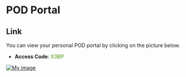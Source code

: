 # POD Portal

## Link
You can view your personal POD portal by clicking on the picture below.

- **Access Code**: <span style='color:#479608'>X3BP</span>

<a href="https://portal.flightschool.aviatrixlab.com/" target="_blank">

![My image](images/pod.png)

</a>
